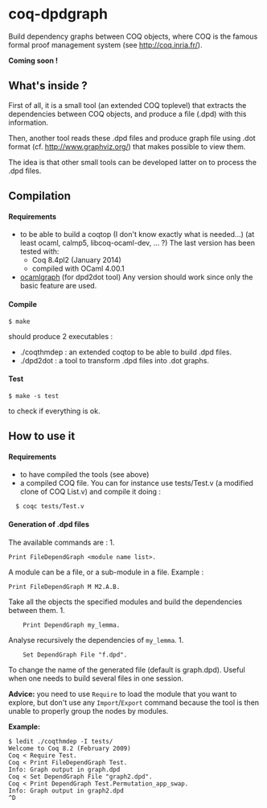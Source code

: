 # coq-dpdgraph

Build dependency graphs between COQ objects,
where COQ is the famous formal proof management system (see
http://coq.inria.fr/).

**Coming soon !**

## What's inside ?

First of all, it is a small tool (an extended COQ toplevel) that extracts the
dependencies between COQ objects, and produce a file (.dpd) with this 
information.

Then, another tool reads these .dpd files and produce graph file
using .dot format (cf. http://www.graphviz.org/) that makes possible to view
them.

The idea is that other small tools can be developed latter on to process
the .dpd files.

## Compilation

#### Requirements

- to be able to build a coqtop (I don't know exactly what is needed...)
   (at least ocaml, calmp5, libcoq-ocaml-dev, ... ?)
  The last version has been tested with:
  - Coq 8.4pl2 (January 2014)
  - compiled with OCaml 4.00.1
- [ocamlgraph](http://ocamlgraph.lri.fr/) (for dpd2dot tool)
  Any version should work since only the basic feature are used.

#### Compile

    $ make

should produce 2 executables :
- ./coqthmdep : an extended coqtop to be able to build .dpd files.
- ./dpd2dot : a tool to transform .dpd files into .dot graphs.

#### Test

    $ make -s test

to check if everything is ok.

## How to use it

#### Requirements

- to have compiled the tools (see above)
- a compiled COQ file.
  You can for instance use tests/Test.v (a modified clone of COQ List.v)
   and compile it doing :
```
  $ coqc tests/Test.v
```


#### Generation of .dpd files

The available commands are :
1. 
```
Print FileDependGraph <module name list>.
```
   A module can be a file, or a sub-module in a file.
   Example :  
```
Print FileDependGraph M M2.A.B.
```
   Take all the objects the specified modules and build the dependencies
   between them.
1. 
```
    Print DependGraph my_lemma.
```
  Analyse recursively the dependencies of ``my_lemma``.
1. 
```
    Set DependGraph File "f.dpd".
```
  To change the name of the generated file (default is graph.dpd).
  Useful when one needs to build several files in one session.

**Advice:**
you need to use ``Require`` to load the module that you want to explore,
    but don't use any ``Import``/``Export``
   command because the tool is then unable
    to properly group the nodes by modules.

**Example:**
```
$ ledit ./coqthmdep -I tests/
Welcome to Coq 8.2 (February 2009)
Coq < Require Test.
Coq < Print FileDependGraph Test.
Info: Graph output in graph.dpd
Coq < Set DependGraph File "graph2.dpd".
Coq < Print DependGraph Test.Permutation_app_swap.
Info: Graph output in graph2.dpd
^D
```


